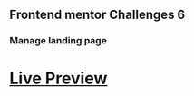 ## Frontend mentor Challenges 6

### Manage landing page

# [Live Preview](https://joker-bat.github.io/frontend-mentor-6/)
